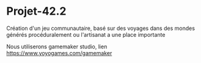 ﻿# Projet-42.2
Création d'un jeu communautaire, basé sur des voyages dans des mondes générés procéduralement ou l'artisanat a une place importante



Nous utiliserons gamemaker studio, lien https://www.yoyogames.com/gamemaker